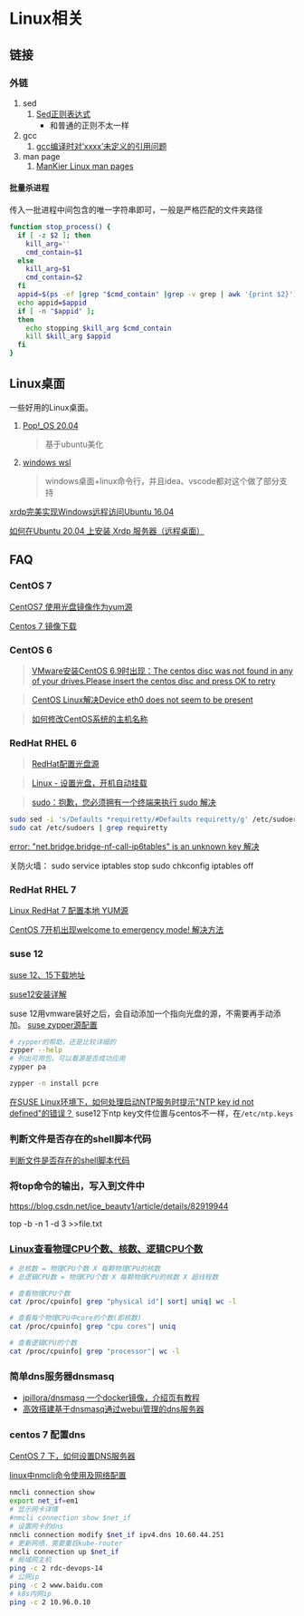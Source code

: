 # Linux相关

## 链接

### 外链
1. sed
    1. [Sed正则表达式](https://www.yiibai.com/sed/sed_regular_expressions.html)
        - 和普通的正则不太一样
1. gcc
    1. [gcc编译时对’xxxx’未定义的引用问题](https://www.cnblogs.com/oloroso/p/4688426.html)
1. man page
    1. [ManKier Linux man pages](https://www.mankier.com/)

#### 批量杀进程
传入一批进程中间包含的唯一字符串即可，一般是严格匹配的文件夹路径

```bash
function stop_process() {
  if [ -z $2 ]; then
    kill_arg=''
    cmd_contain=$1
  else
    kill_arg=$1
    cmd_contain=$2
  fi
  appid=$(ps -ef |grep "$cmd_contain" |grep -v grep | awk '{print $2}')
  echo appid=$appid
  if [ -n "$appid" ];
  then
    echo stopping $kill_arg $cmd_contain
    kill $kill_arg $appid
  fi
}
```

## Linux桌面
一些好用的Linux桌面。
1. [Pop!_OS 20.04](https://zhuanlan.zhihu.com/p/137831893) 
   
    > 基于ubuntu美化
1. [windows wsl](https://docs.microsoft.com/zh-cn/windows/wsl)
   
    > windows桌面+linux命令行，并且idea、vscode都对这个做了部分支持

[xrdp完美实现Windows远程访问Ubuntu 16.04](https://www.cnblogs.com/xuliangxing/p/7560723.html)

[如何在Ubuntu 20.04 上安装 Xrdp 服务器（远程桌面） ](https://yq.aliyun.com/articles/762186?type=2)

## FAQ

### CentOS 7
[CentOS7 使用光盘镜像作为yum源](https://blog.csdn.net/ross1206/article/details/81333907)

[Centos 7 镜像下载](http://isoredirect.centos.org/centos/7/isos/x86_64/)


### CentOS 6
> [VMware安装CentOS 6.9时出现：The centos disc was not found in any of your drives.Please insert the centos disc and press OK to retry](https://www.cnblogs.com/EasonJim/p/7198450.html)

> [CentOS Linux解决Device eth0 does not seem to be present](https://www.linuxidc.com/Linux/2012-12/76248.htm)

> [如何修改CentOS系统的主机名称](https://blog.51cto.com/14463906/2424146)

### RedHat RHEL 6
> [RedHat配置光盘源](https://blog.csdn.net/LiangZiBoy/article/details/50704772)

> [Linux - 设置光盘，开机自动挂载](https://www.cnblogs.com/jiqing9006/p/8183753.html)

> [sudo：抱歉，您必须拥有一个终端来执行 sudo 解决](https://www.cnblogs.com/shengulong/p/6551363.html)
```bash
sudo sed -i 's/Defaults *requiretty/#Defaults requiretty/g' /etc/sudoers
sudo cat /etc/sudoers | grep requiretty
```

[error: "net.bridge.bridge-nf-call-ip6tables" is an unknown key 解决](https://www.cnblogs.com/wallis0922/archive/2013/05/23/3094062.html)

关防火墙：
sudo service iptables stop
sudo chkconfig iptables off

### RedHat RHEL 7
[Linux RedHat 7 配置本地 YUM源](https://www.cnblogs.com/chling/p/11495739.html)

[CentOS 7开机出现welcome to emergency mode! 解决方法](https://www.cnblogs.com/rb258/p/9370137.html)

### suse 12
[suse 12、15下载地址](https://www.suse.com/products/server/download/)

[suse12安装详解](https://www.cnblogs.com/yaohong/p/7460557.html)

suse 12用vmware装好之后，会自动添加一个指向光盘的源，不需要再手动添加。
[suse zypper源配置](https://blog.csdn.net/lk_db/article/details/78417811)
```bash
# zypper的帮助，还是比较详细的
zypper --help
# 列出可用包，可以看源是否成功应用
zypper pa

zypper -n install pcre
```

[在SUSE Linux环境下，如何处理启动NTP服务时提示"NTP key id not defined"的错误？](https://support.huawei.com/enterprise/zh/doc/EDOC1100011869/c898eaf7)
suse12下ntp key文件位置与centos不一样，在`/etc/ntp.keys`


### 判断文件是否存在的shell脚本代码
[判断文件是否存在的shell脚本代码](https://www.jb51.net/article/34330.htm)

### 将top命令的输出，写入到文件中
https://blog.csdn.net/ice_beauty1/article/details/82919944

top -b -n 1 -d 3 >>file.txt



### [Linux查看物理CPU个数、核数、逻辑CPU个数](https://www.cnblogs.com/emanlee/p/3587571.html)

```bash
# 总核数 = 物理CPU个数 X 每颗物理CPU的核数 
# 总逻辑CPU数 = 物理CPU个数 X 每颗物理CPU的核数 X 超线程数

# 查看物理CPU个数
cat /proc/cpuinfo| grep "physical id"| sort| uniq| wc -l

# 查看每个物理CPU中core的个数(即核数)
cat /proc/cpuinfo| grep "cpu cores"| uniq

# 查看逻辑CPU的个数
cat /proc/cpuinfo| grep "processor"| wc -l
```

### 简单dns服务器dnsmasq
- [jpillora/dnsmasq 一个docker镜像，介绍页有教程](https://hub.docker.com/r/jpillora/dnsmasq)
- [高效搭建基于dnsmasq通过webui管理的dns服务器](https://blog.csdn.net/firehadoop/article/details/83860191)

### centos 7 配置dns
[CentOS 7 下，如何设置DNS服务器](https://www.cnblogs.com/dadadechengzi/p/6670530.html)

[linux中nmcli命令使用及网络配置](https://www.cnblogs.com/djlsunshine/p/9733182.html)


```bash
nmcli connection show
export net_if=em1
# 显示网卡详情
#nmcli connection show $net_if
# 设置网卡的dns
nmcli connection modify $net_if ipv4.dns 10.60.44.251
# 更新网络，需要重启kube-router
nmcli connection up $net_if
# 局域网主机
ping -c 2 rdc-devops-14
# 公网ip
ping -c 2 www.baidu.com
# k8s内网ip
ping -c 2 10.96.0.10
```

